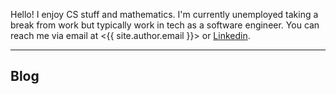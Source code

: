 Hello! I enjoy CS stuff and mathematics. I'm currently unemployed taking a break from work but typically work in tech as a software engineer. You can reach me via email at <{{ site.author.email }}> or [Linkedin](https://www.linkedin.com/in/ryanthrose).

------

## Blog


